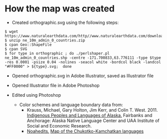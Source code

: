 # How the map was created

* Created orthographic.svg using the following steps:

```
$ wget https://www.naturalearthdata.com/http//www.naturalearthdata.com/download/10m/cultural/ne_10m_admin_0_countries.zip
$ unzip ne_10m_admin_0_countries.zip
$ cpan Geo::ShapeFile
$ cpan SVG
$ for type in orthographic ; do ./perlshaper.pl ne_10m_admin_0_countries.shp -centre -171.700833,63.776111 -type $type -res 0.0001 -psize 0.04 -nolines -seacol white -bordcol black -landcol "#FF0000" > ${type}.svg;  done
```

* Opened orthographic.svg in Adobe Illustrator, saved as Illustrator file

* Opened Illustrator file in Adobe Photoshop

* Edited using Photoshop
  * Color schemes and language boundary data from:
  	* Krauss, Michael, Gary Holton, Jim Kerr, and Colin T. West. 2011. [Indigenous Peoples and Languages of Alaska.](https://www.uaf.edu/anla/map) Fairbanks and Anchorage: Alaska Native Language Center and UAA Institute of Social and Economic Research.
    * [Noahedits.](https://commons.wikimedia.org/wiki/User:Noahedits) [Map of the Chukotko-Kamchatkan languages](https://en.wikipedia.org/wiki/Chukotko-Kamchatkan_languages#/media/File:Chukotko-Kamchatkan_map.svg)
    
    
